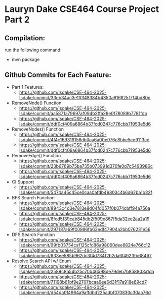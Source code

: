 # Lauryn Dake CSE464 Course Project Part 2

## Compilation:

run the following command:
* mvn package
 
## Github Commits for Each Feature:
* Part 1 Features:
    * https://github.com/lsdake/CSE-464-2025-lsdake/commit/33eb34ac3e1f0f48384b4350a616825f714bd80d
* RemoveNode() Function 
    * https://github.com/lsdake/CSE-464-2025-lsdake/commit/aa5871a79697af094b2ffa38e0f78089b7781fdb
    * https://github.com/lsdake/CSE-464-2025-lsdake/commit/ddf0cf409a6864b37fcd0247c776cbb71953e5d6
* RemoveNodes() Function
    * https://github.com/lsdake/CSE-464-2025-lsdake/commit/4f4c169319156db0aa6a00e076c8bbe5ce9113cd
    * https://github.com/lsdake/CSE-464-2025-lsdake/commit/ddf0cf409a6864b37fcd0247c776cbb71953e5d6
* RemoveEdge() Function
    * https://github.com/lsdake/CSE-464-2025-lsdake/commit/23b6769b75ba735b073991d370fe0d7c5493986c
    * https://github.com/lsdake/CSE-464-2025-lsdake/commit/ddf0cf409a6864b37fcd0247c776cbb71953e5d6
* CI Support
    * https://github.com/lsdake/CSE-464-2025-lsdake/commit/5474a45c45ce0caa0afdb49803c4b6d62ba1b32f
* BFS Search Function
    * https://github.com/lsdake/CSE-464-2025-lsdake/commit/8943c4d3e7813e8d04fd057f0b074cbff94a756a
    * https://github.com/lsdake/CSE-464-2025-lsdake/commit/6fcd5f39cab845db2f509e867f5da32ee2aa2a19
    * https://github.com/lsdake/CSE-464-2025-lsdake/commit/297187a69f00986fb63edf47904a2bb076231e56
* DFS Search Function
    * https://github.com/lsdake/CSE-464-2025-lsdake/commit/99fb03754caf125cfd86a98060dee6824e766c12
    * https://github.com/lsdake/CSE-464-2025-lsdake/commit/633ee585b962dc3f4d734f2b2da6f492f9b68467
* Resolve Search API w/ Enum
    * https://github.com/lsdake/CSE-464-2025-lsdake/commit/2589c8a54b25c70b46598de79deb7b858803a1da
    * https://github.com/lsdake/CSE-464-2025-lsdake/commit/71198b61bf9e2707bcaa9ee6d31f17a918e89cd7
    * https://github.com/lsdake/CSE-464-2025-lsdake/commit/d54da0f4964a9affdbd225adbf070830c30aa76d
